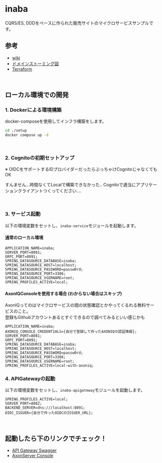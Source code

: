 # inaba
CQRS/ES, DDDをベースに作られた販売サイトのマイクロサービスサンプルです。

## 参考
* [wiki](https://github.com/azarasi1226/inaba/wiki)
* [ドメインストーミング図](https://miro.com/app/board/uXjVM1s4A4A=/)
* [Terraform](https://github.com/azarasi1226/inaba-infrastructure)

<br>

## ローカル環境での開発
### 1. Dockerによる環境構築
docker-composeを使用してインフラ構築をします。
```bash
cd ./setup
docker compose up -d
```
<br>

### 2. Cognitoの初期セットアップ
※ OIDCをサポートするIDプロバイダーだったらぶっちゃけCognitoじゃなくてもOK

すんません...時間なくてLocalで構築できなかった..
Cognitoで適当にアプリケーションクライアントつくってください....

<br>

### 3. サービス起動
以下の環境変数をセットし、`inaba-service`モジュールを起動します。

#### 通常のローカル環境
```
APPLICATION_NAME=inaba;
SERVER_PORT=8081;
GRPC_PORT=8091;
SPRING_DATASOURCE_DATABASE=inaba;
SPRING_DATASOURCE_HOST=localhost;
SPRING_DATASOURCE_PASSWORD=passw0rd;
SPRING_DATASOURCE_PORT=3306;
SPRING_DATASOURCE_USERNAME=root;
SPRING_PROFILES_ACTIVE=local;
```

#### AxonIQConsoleを使用する場合 (わからない場合はスキップ)
AxonIQってのはマイクロサービスの間の状態確認とかやってくるれる無料サービスのこと。  
登録もGithubアカウントあるとすぐできるので調べてみるといい感じかも
```
APPLICATION_NAME=inaba;
AXONIQ_CONSOLE_CREDENTIALS={自分で登録して作ったAXONIQの認証情報};
SERVER_PORT=8081;
GRPC_PORT=8091;
SPRING_DATASOURCE_DATABASE=inaba;
SPRING_DATASOURCE_HOST=localhost;
SPRING_DATASOURCE_PASSWORD=passw0rd;
SPRING_DATASOURCE_PORT=3306;
SPRING_DATASOURCE_USERNAME=root;
SPRING_PROFILES_ACTIVE=local-with-axoniq;
```

### 4. APIGatewayの起動
以下の環境変数をセットし、`inaba-apigateway`モジュールを起動します。

```
SPRING_PROFILES_ACTIVE=local;
SERVER_PORT=8082;
BACKEND_SERVER=dns:///localhost:8091;
OIDC_ISSUER={自分で作ったOIDCのISSUER_URL};
```

<br>

## 起動したら下のリンクでチェック！
* [API Gateway Swagger](http://localhost:8082/swagger-ui/index.html)
* [AxonServer Console](http://localhost:8024/)
